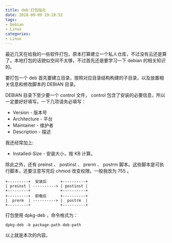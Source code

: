 ```yaml
---
title: deb 打包指北
date: 2018-09-09 19:18:52
tags:
- Debian
- Linux
categories:
- Linux
---
```


最近几天在给我的一些软件打包，原本打算建立一个私人仓库，不过没有云还是算了。本地打包的话貌似空间不太够，不过首先还是要学习一下 debian 的相关知识的。

<!--more-->

要打包一个 deb 首先要建立目录，按照对应目录结构构建的子目录，以及放置相关信息和修改脚本的 DEBIAN 目录。

DEBIAN 目录下至少要一个 control 文件， control 包含了安装的必要信息，所以一定要好好填写。一下几项请务必填写：

* Version - 版本号
* Architecture - 平台
* Maintainer - 维护者
* Description - 描述

我还经常加上:

* Installed-Size - 安装大小，按 KB 计算。

除此之外，还有 preinst 、 postinst 、 prerm 、 postrm 脚本。这些脚本是可执行脚本，还要注意写完后 chmod 改变权限。一般我改为 755 。

```
+---------+  安装后      +----------+
| preinst | ----------> | postinst |
+---------+             +----------+
+---------+  卸载后      +----------+
|  prerm  | ----------> |  postrm  |
+---------+             +----------+

```

打包使用 dpkg-deb ，命令格式为：

``` shell
dpkg-deb -b package-path deb-path
```

以上就是本次的内容。